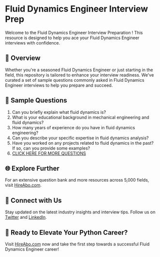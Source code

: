 # Fluid Dynamics Engineer Interview Prep

Welcome to the Fluid Dynamics Engineer Interview Preparation ! This resource is designed to help you ace your Fluid Dynamics Engineer interviews with confidence.

## 🚀 Overview

Whether you're a seasoned Fluid Dynamics Engineer or just starting in the field, this repository is tailored to enhance your interview readiness. We've curated a set of sample questions commonly asked in Fluid Dynamics Engineer interviews to help you prepare and succeed.

## 📝 Sample Questions

1. Can you briefly explain what fluid dynamics is?
2. What is your educational background in mechanical engineering and fluid dynamics?
3. How many years of experience do you have in fluid dynamics engineering?
4. Can you describe your specific expertise in fluid dynamics analysis?
5. Have you worked on any projects related to fluid dynamics in the past? If so, can you provide some examples?
6. [CLICK HERE FOR MORE QUESTIONS](https://hireabo.com/job/3_1_30/Fluid%20Dynamics%20Engineer)

## 🌐 Explore Further

For an extensive question bank and more resources across 5,000 fields, visit [HireAbo.com](https://www.hireabo.com).

## 📱 Connect with Us

Stay updated on the latest industry insights and interview tips. Follow us on [Twitter](https://twitter.com/hireabo) and [LinkedIn](https://www.linkedin.com/in/hire-abo-3609972a8/).

## 🚀 Ready to Elevate Your Python Career?

Visit [HireAbo.com](https://www.hireabo.com) now and take the first step towards a successful Fluid Dynamics Engineer career!